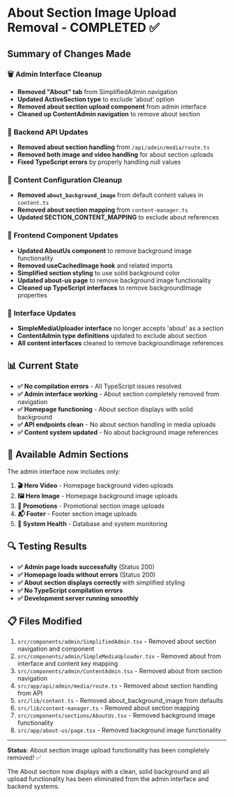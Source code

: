 # About Section Image Upload Removal - COMPLETED ✅

## Summary of Changes Made

### 🗑️ **Admin Interface Cleanup**
- **Removed "About" tab** from SimplifiedAdmin navigation
- **Updated ActiveSection type** to exclude 'about' option
- **Removed about section upload component** from admin interface
- **Cleaned up ContentAdmin navigation** to remove about section

### 🔧 **Backend API Updates**
- **Removed about section handling** from `/api/admin/media/route.ts`
- **Removed both image and video handling** for about section uploads
- **Fixed TypeScript errors** by properly handling null values

### 📝 **Content Configuration Cleanup**
- **Removed `about_background_image`** from default content values in `content.ts`
- **Removed about section mapping** from `content-manager.ts`
- **Updated SECTION_CONTENT_MAPPING** to exclude about references

### 🎨 **Frontend Component Updates**
- **Updated AboutUs component** to remove background image functionality
- **Removed useCachedImage hook** and related imports
- **Simplified section styling** to use solid background color
- **Updated about-us page** to remove background image functionality
- **Cleaned up TypeScript interfaces** to remove backgroundImage properties

### 🔄 **Interface Updates**
- **SimpleMediaUploader interface** no longer accepts 'about' as a section
- **ContentAdmin type definitions** updated to exclude about section
- **All content interfaces** cleaned to remove backgroundImage references

## 📊 **Current State**
- **✅ No compilation errors** - All TypeScript issues resolved
- **✅ Admin interface working** - About section completely removed from navigation
- **✅ Homepage functioning** - About section displays with solid background
- **✅ API endpoints clean** - No about section handling in media uploads
- **✅ Content system updated** - No about background image references

## 🎯 **Available Admin Sections**
The admin interface now includes only:
1. **🎬 Hero Video** - Homepage background video uploads
2. **🖼️ Hero Image** - Homepage background image uploads  
3. **🎯 Promotions** - Promotional section image uploads
4. **📬 Footer** - Footer section image uploads
5. **🏥 System Health** - Database and system monitoring

## 🔍 **Testing Results**
- **✅ Admin page loads successfully** (Status 200)
- **✅ Homepage loads without errors** (Status 200)
- **✅ About section displays correctly** with simplified styling
- **✅ No TypeScript compilation errors**
- **✅ Development server running smoothly**

## 📋 **Files Modified**
1. `src/components/admin/SimplifiedAdmin.tsx` - Removed about section navigation and component
2. `src/components/admin/SimpleMediaUploader.tsx` - Removed about from interface and content key mapping
3. `src/components/admin/ContentAdmin.tsx` - Removed about from section navigation
4. `src/app/api/admin/media/route.ts` - Removed about section handling from API
5. `src/lib/content.ts` - Removed about_background_image from defaults
6. `src/lib/content-manager.ts` - Removed about section mapping
7. `src/components/sections/AboutUs.tsx` - Removed background image functionality
8. `src/app/about-us/page.tsx` - Removed background image functionality

---
**Status**: About section image upload functionality has been completely removed! ✅

The About section now displays with a clean, solid background and all upload functionality has been eliminated from the admin interface and backend systems.